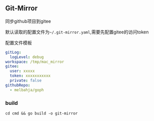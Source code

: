 ## Git-Mirror

同步github项目到gitee

默认读取的配置文件为`~/.git-mirror.yaml`,需要先配置gitee的访问token

配置文件模板
```yaml
gitLog:
  logLevel: debug
workspace: /tmp/mac_mirror
gitee:
  user: xxxxx
  token: xxxxxxxxxxx
  private: false 
githubRepo:
  - melbahja/goph
```

### build
```shell
cd cmd && go build -o git-mirror
```
